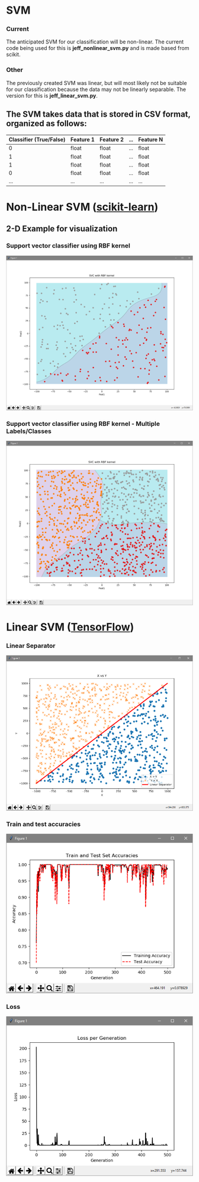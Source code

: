 # SVM
### Current
The anticipated SVM for our classification will be non-linear. The current code being used for this is **jeff_nonlinear_svm.py** and is made based from scikit.

### Other
The previously created SVM was linear, but will most likely not be suitable for our classification because the data may not be linearly separable. The version for this is **jeff_linear_svm.py**.

## The SVM takes data that is stored in CSV format, organized as follows:
| Classifier (True/False) | Feature 1 | Feature 2 | ... | Feature N |
| ------------- | ------------- | ------------- | ------------- | ------------- |
| 0  | float  | float  | ...  | float  |
| 1  | float  | float  | ...  | float  |
| 1  | float  | float  | ...  | float  |
| 0  | float  | float  | ...  | float  |
| ...  | ...  | ...  | ...  | ...  |

# Non-Linear SVM ([scikit-learn](http://scikit-learn.org/stable/index.html))
## 2-D Example for visualization
### Support vector classifier using RBF kernel
![](/classification/data/images/graph-nl1.PNG?raw=true "Non-linear Separator")
### Support vector classifier using RBF kernel - Multiple Labels/Classes
![](/classification/data/images/graph-nl2.PNG?raw=true "Multi-Class Non-linear Separator")

# Linear SVM ([TensorFlow](https://www.tensorflow.org/))
### Linear Separator
![](/classification/data/images/graph1.PNG?raw=true "Linear Separator")
### Train and test accuracies
![](/classification/data/images/graph2.PNG?raw=true "Linear Separator")
### Loss
![](/classification/data/images/graph3.PNG?raw=true "Linear Separator")
